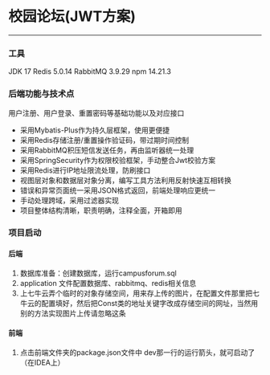 # 校园论坛(JWT方案)
***

### 工具
JDK 17
Redis 5.0.14
RabbitMQ 3.9.29
npm 14.21.3

### 后端功能与技术点
用户注册、用户登录、重置密码等基础功能以及对应接口
* 采用Mybatis-Plus作为持久层框架，使用更便捷
* 采用Redis存储注册/重置操作验证码，带过期时间控制
* 采用RabbitMQ积压短信发送任务，再由监听器统一处理
* 采用SpringSecurity作为权限校验框架，手动整合Jwt校验方案
* 采用Redis进行IP地址限流处理，防刷接口
* 视图层对象和数据层对象分离，编写工具方法利用反射快速互相转换
* 错误和异常页面统一采用JSON格式返回，前端处理响应更统一
* 手动处理跨域，采用过滤器实现
* 项目整体结构清晰，职责明确，注释全面，开箱即用

### 项目启动
#### 后端
1. 数据库准备：创建数据库，运行campusforum.sql
2. application 文件配置数据库、rabbitmq、redis相关信息
3. 上七牛云弄个临时的对象存储空间，用来存上传的图片，在配置文件那里把七牛云的配置填好，然后把Const类的地址关键字改成存储空间的网址，当然用别的方法实现图片上传请忽略这条
#### 前端
1. 点击前端文件夹的package.json文件中 dev那一行的运行箭头，就可启动了（在IDEA上） 
